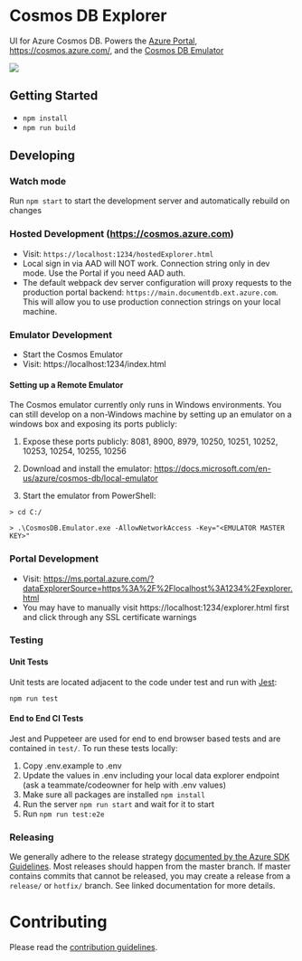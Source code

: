 # Cosmos DB Explorer

UI for Azure Cosmos DB. Powers the [Azure Portal](https://portal.azure.com/), https://cosmos.azure.com/, and the [Cosmos DB Emulator](https://docs.microsoft.com/en-us/azure/cosmos-db/local-emulator)

![](https://sdkctlstore.blob.core.windows.net/exe/dataexplorer.gif)

## Getting Started

- `npm install`
- `npm run build`

## Developing

### Watch mode

Run `npm start` to start the development server and automatically rebuild on changes

### Hosted Development (https://cosmos.azure.com)

- Visit: `https://localhost:1234/hostedExplorer.html`
- Local sign in via AAD will NOT work. Connection string only in dev mode. Use the Portal if you need AAD auth.
- The default webpack dev server configuration will proxy requests to the production portal backend: `https://main.documentdb.ext.azure.com`. This will allow you to use production connection strings on your local machine.

### Emulator Development

- Start the Cosmos Emulator
- Visit: https://localhost:1234/index.html

#### Setting up a Remote Emulator

The Cosmos emulator currently only runs in Windows environments. You can still develop on a non-Windows machine by setting up an emulator on a windows box and exposing its ports publicly:

1. Expose these ports publicly: 8081, 8900, 8979, 10250, 10251, 10252, 10253, 10254, 10255, 10256

2. Download and install the emulator: https://docs.microsoft.com/en-us/azure/cosmos-db/local-emulator

3. Start the emulator from PowerShell:

```
> cd C:/

> .\CosmosDB.Emulator.exe -AllowNetworkAccess -Key="<EMULATOR MASTER KEY>"
```

### Portal Development

- Visit: https://ms.portal.azure.com/?dataExplorerSource=https%3A%2F%2Flocalhost%3A1234%2Fexplorer.html
- You may have to manually visit https://localhost:1234/explorer.html first and click through any SSL certificate warnings

### Testing

#### Unit Tests

Unit tests are located adjacent to the code under test and run with [Jest](https://jestjs.io/):

`npm run test`

#### End to End CI Tests

Jest and Puppeteer are used for end to end browser based tests and are contained in `test/`. To run these tests locally:

1. Copy .env.example to .env
2. Update the values in .env including your local data explorer endpoint (ask a teammate/codeowner for help with .env values)
3. Make sure all packages are installed `npm install`
4. Run the server `npm run start` and wait for it to start
5. Run `npm run test:e2e`

### Releasing

We generally adhere to the release strategy [documented by the Azure SDK Guidelines](https://azure.github.io/azure-sdk/policies_repobranching.html#release-branches). Most releases should happen from the master branch. If master contains commits that cannot be released, you may create a release from a `release/` or `hotfix/` branch. See linked documentation for more details.

# Contributing

Please read the [contribution guidelines](./CONTRIBUTING.md).
